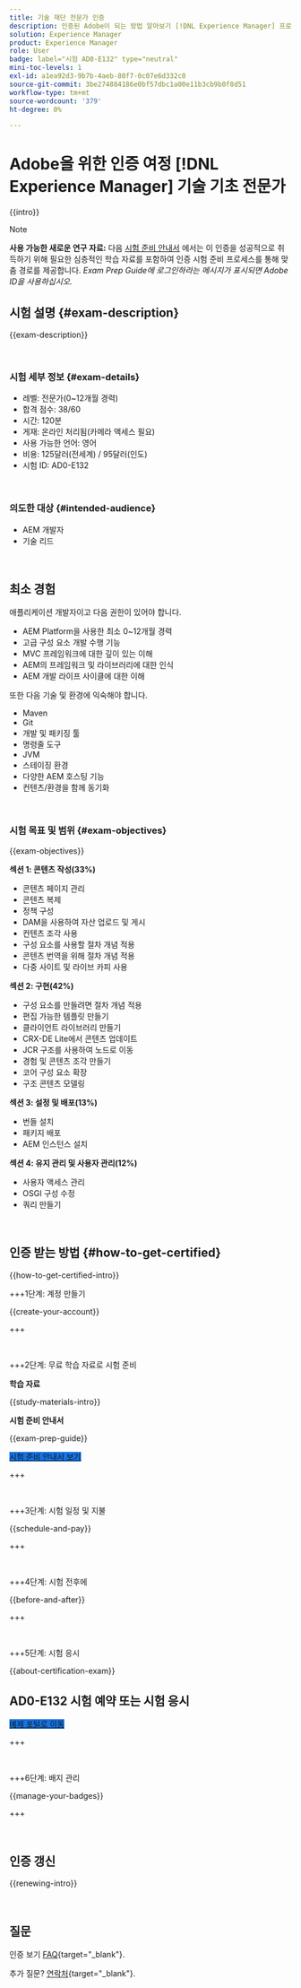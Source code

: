 ```yaml
---
title: 기술 재단 전문가 인증
description: 인증된 Adobe이 되는 방법 알아보기 [!DNL Experience Manager] 프로페셔널
solution: Experience Manager
product: Experience Manager
role: User
badge: label="시험 AD0-E132" type="neutral"
mini-toc-levels: 1
exl-id: a1ea92d3-9b7b-4aeb-80f7-0c07e6d332c0
source-git-commit: 3be274884186e0bf57dbc1a00e11b3cb9b0f8d51
workflow-type: tm+mt
source-wordcount: '379'
ht-degree: 0%

---
```


# Adobe을 위한 인증 여정 [!DNL Experience Manager] 기술 기초 전문가

{{intro}}

>[!NOTE]
>
>**사용 가능한 새로운 연구 자료:** 다음 [시험 준비 안내서](https://app.rockinfo.com/courses/playScorm/368) 에서는 이 인증을 성공적으로 취득하기 위해 필요한 심층적인 학습 자료를 포함하여 인증 시험 준비 프로세스를 통해 맞춤 경로를 제공합니다. _Exam Prep Guide에 로그인하라는 메시지가 표시되면 Adobe ID을 사용하십시오._

## 시험 설명 {#exam-description}

{{exam-description}}

<br>

### 시험 세부 정보 {#exam-details}

* 레벨: 전문가(0~12개월 경력)
* 합격 점수: 38/60
* 시간: 120분
* 게재: 온라인 처리됨(카메라 액세스 필요)
* 사용 가능한 언어: 영어
* 비용: 125달러(전세계) / 95달러(인도)
* 시험 ID: AD0-E132

<br>

### 의도한 대상 {#intended-audience}

* AEM 개발자
* 기술 리드

<br>

## 최소 경험

애플리케이션 개발자이고 다음 권한이 있어야 합니다.

* AEM Platform을 사용한 최소 0~12개월 경력
* 고급 구성 요소 개발 수행 기능
* MVC 프레임워크에 대한 깊이 있는 이해
* AEM의 프레임워크 및 라이브러리에 대한 인식
* AEM 개발 라이프 사이클에 대한 이해

또한 다음 기술 및 환경에 익숙해야 합니다.

* Maven
* Git
* 개발 및 패키징 툴
* 명령줄 도구
* JVM
* 스테이징 환경
* 다양한 AEM 호스팅 기능
* 컨텐츠/환경을 함께 동기화

<br>

### 시험 목표 및 범위 {#exam-objectives}

{{exam-objectives}}

**섹션 1: 콘텐츠 작성(33%)**

* 콘텐츠 페이지 관리
* 콘텐츠 복제
* 정책 구성
* DAM을 사용하여 자산 업로드 및 게시
* 컨텐츠 조각 사용
* 구성 요소를 사용할 절차 개념 적용
* 콘텐츠 번역을 위해 절차 개념 적용
* 다중 사이트 및 라이브 카피 사용

**섹션 2: 구현(42%)**

* 구성 요소를 만들려면 절차 개념 적용
* 편집 가능한 템플릿 만들기
* 클라이언트 라이브러리 만들기
* CRX-DE Lite에서 콘텐츠 업데이트
* JCR 구조를 사용하여 노드로 이동
* 경험 및 콘텐츠 조각 만들기
* 코어 구성 요소 확장
* 구조 콘텐츠 모델링

**섹션 3: 설정 및 배포(13%)**

* 번들 설치
* 패키지 배포
* AEM 인스턴스 설치

**섹션 4: 유지 관리 및 사용자 관리(12%)**

* 사용자 액세스 관리
* OSGI 구성 수정
* 쿼리 만들기

<br>

## 인증 받는 방법 {#how-to-get-certified}

{{how-to-get-certified-intro}}

+++1단계: 계정 만들기

{{create-your-account}}

+++

<br>

+++2단계: 무료 학습 자료로 시험 준비

**학습 자료**

{{study-materials-intro}}

**시험 준비 안내서**

{{exam-prep-guide}}

<a href="https://app.rockinfo.com/courses/playScorm/368" target="_blank" class="spectrum-Button spectrum-Button--fill spectrum-Button--accent spectrum-Button--sizeM is-margin-bottom-big-big at-element-click-tracking" style="background-color:#1473E6">

<span class="spectrum-Button-label has-no-wrap">
   시험 준비 안내서 보기
</span>
</a>

+++

<br>

+++3단계: 시험 일정 및 지불

{{schedule-and-pay}}

+++

<br>

+++4단계: 시험 전후에

{{before-and-after}}

+++

<br>

+++5단계: 시험 응시

{{about-certification-exam}}

## AD0-E132 시험 예약 또는 시험 응시

<a href="https://www.certmetrics.com/adobe/candidate/examity_sso.aspx?eid=AD0-E132" target="_blank" class="spectrum-Button spectrum-Button--fill spectrum-Button--accent spectrum-Button--sizeM is-margin-bottom-big-big at-element-click-tracking" style="background-color:#1473E6">

<span class="spectrum-Button-label has-no-wrap">
   예제 포털로 이동
</span>
</a>

+++

<br>

+++6단계: 배지 관리

{{manage-your-badges}}

+++

<br>

## 인증 갱신

{{renewing-intro}}

<br>

## 질문

인증 보기 [FAQ](https://experienceleague.adobe.com/docs/certification/certification/faq.html){target="_blank"}.

추가 질문? [연락처](mailto:certif@adobe.com){target="_blank"}.


